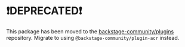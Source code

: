 # ❗DEPRECATED❗

This package has been moved to the [backstage-community/plugins](https://github.com/backstage/community-plugins) repository. Migrate to using `@backstage-community/plugin-acr` instead.

